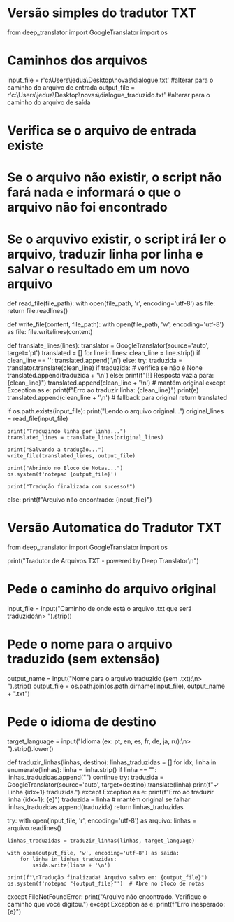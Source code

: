 # Versão simples do tradutor TXT
from deep_translator import GoogleTranslator 
import os

# Caminhos dos arquivos
input_file = r'c:\Users\jedua\Desktop\novas\dialogue.txt' #alterar para o caminho do arquivo de entrada
output_file = r'c:\Users\jedua\Desktop\novas\dialogue_traduzido.txt' #alterar para o caminho do arquivo de saída
# Verifica se o arquivo de entrada existe
# Se o arquivo não existir, o script não fará nada e informará o que o arquivo não foi encontrado
# Se o arquvivo existir, o script irá ler o arquivo, traduzir linha por linha e salvar o resultado em um novo arquivo
def read_file(file_path):
    with open(file_path, 'r', encoding='utf-8') as file:
        return file.readlines()

def write_file(content, file_path):
    with open(file_path, 'w', encoding='utf-8') as file:
        file.writelines(content)

def translate_lines(lines):
    translator = GoogleTranslator(source='auto', target='pt')
    translated = []
    for line in lines:
        clean_line = line.strip()
        if clean_line == '':
            translated.append('\n')
        else:
            try:
                traduzida = translator.translate(clean_line)
                if traduzida:  # verifica se não é None
                    translated.append(traduzida + '\n')
                else:
                    print(f"[!] Resposta vazia para: {clean_line}")
                    translated.append(clean_line + '\n')  # mantém original
            except Exception as e:
                print(f"Erro ao traduzir linha: {clean_line}")
                print(e)
                translated.append(clean_line + '\n')  # fallback para original
    return translated

if os.path.exists(input_file):
    print("Lendo o arquivo original...")
    original_lines = read_file(input_file)

    print("Traduzindo linha por linha...")
    translated_lines = translate_lines(original_lines)

    print("Salvando a tradução...")
    write_file(translated_lines, output_file)

    print("Abrindo no Bloco de Notas...")
    os.system(f'notepad {output_file}')

    print("Tradução finalizada com sucesso!")
else:
    print(f"Arquivo não encontrado: {input_file}")

# Versão Automatica do Tradutor TXT
from deep_translator import GoogleTranslator
import os

print("Tradutor de Arquivos TXT - powered by Deep Translator\n")

# Pede o caminho do arquivo original
input_file = input("Caminho de onde está o arquivo .txt que será traduzido:\n> ").strip()

# Pede o nome para o arquivo traduzido (sem extensão)
output_name = input("Nome para o arquivo traduzido (sem .txt):\n> ").strip()
output_file = os.path.join(os.path.dirname(input_file), output_name + ".txt")

# Pede o idioma de destino
target_language = input("Idioma (ex: pt, en, es, fr, de, ja, ru):\n> ").strip().lower()

def traduzir_linhas(linhas, destino):
    linhas_traduzidas = []
    for idx, linha in enumerate(linhas):
        linha = linha.strip()
        if linha == "":
            linhas_traduzidas.append("")
            continue
        try:
            traduzida = GoogleTranslator(source='auto', target=destino).translate(linha)
            print(f"✓ Linha {idx+1} traduzida.")
        except Exception as e:
            print(f"Erro ao traduzir linha {idx+1}: {e}")
            traduzida = linha  # mantém original se falhar
        linhas_traduzidas.append(traduzida)
    return linhas_traduzidas

try:
    with open(input_file, 'r', encoding='utf-8') as arquivo:
        linhas = arquivo.readlines()

    linhas_traduzidas = traduzir_linhas(linhas, target_language)

    with open(output_file, 'w', encoding='utf-8') as saida:
        for linha in linhas_traduzidas:
            saida.write(linha + '\n')

    print(f"\nTradução finalizada! Arquivo salvo em: {output_file}")
    os.system(f'notepad "{output_file}"')  # Abre no bloco de notas
except FileNotFoundError:
    print("Arquivo não encontrado. Verifique o caminho que você digitou.")
except Exception as e:
    print(f"Erro inesperado: {e}")
